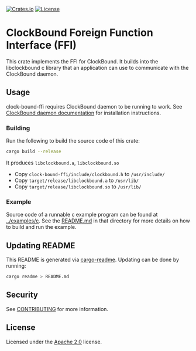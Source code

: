 [![Crates.io](https://img.shields.io/crates/v/clock-bound-ffi.svg)](https://crates.io/crates/clock-bound-ffi)
[![License](https://img.shields.io/badge/License-Apache_2.0-blue.svg)](https://opensource.org/licenses/Apache-2.0)

# ClockBound Foreign Function Interface (FFI)

This crate implements the FFI for ClockBound. It builds into the libclockbound c library that
an application can use to communicate with the ClockBound daemon.

## Usage

clock-bound-ffi requires ClockBound daemon to be running to work.
See [ClockBound daemon documentation](../clock-bound-d/README.md) for installation instructions.

### Building

Run the following to build the source code of this crate:

```sh
cargo build --release
```

It produces `libclockbound.a`, `libclockbound.so`

- Copy `clock-bound-ffi/include/clockbound.h` to `/usr/include/`
- Copy `target/release/libclockbound.a` to `/usr/lib/`
- Copy `target/release/libclockbound.so` to `/usr/lib/`

### Example

Source code of a runnable c example program can be found at [../examples/c](../examples/c).
See the [README.md](../examples/c/README.md) in that directory for more details on how to
build and run the example.

## Updating README

This README is generated via [cargo-readme](https://crates.io/crates/cargo-readme). Updating can be done by running:

```sh
cargo readme > README.md
```

## Security

See [CONTRIBUTING](../CONTRIBUTING.md#security-issue-notifications) for more information.

## License

Licensed under the [Apache 2.0](LICENSE) license.
